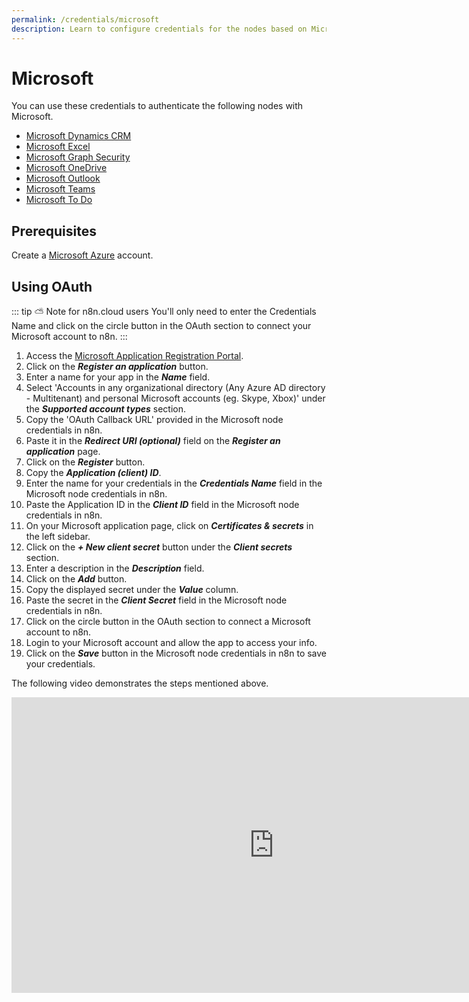```yaml
---
permalink: /credentials/microsoft
description: Learn to configure credentials for the nodes based on Microsoft services in n8n
---
```


# Microsoft

You can use these credentials to authenticate the following nodes with Microsoft.
- [Microsoft Dynamics CRM](../../nodes-library/nodes/MicrosoftDynamicsCrm/README.md)
- [Microsoft Excel](../../nodes-library/nodes/MicrosoftGraphSecurity/README.md)
- [Microsoft Graph Security](../../nodes-library/nodes/MicrosoftExcel/README.md)
- [Microsoft OneDrive](../../nodes-library/nodes/MicrosoftOneDrive/README.md)
- [Microsoft Outlook](../../nodes-library/nodes/MicrosoftOutlook/README.md)
- [Microsoft Teams](../../nodes-library/nodes/MicrosoftTeams/README.md)
- [Microsoft To Do](../../nodes-library/nodes/MicrosoftToDo/README.md)

## Prerequisites

Create a [Microsoft Azure](https://azure.microsoft.com/) account.

## Using OAuth

::: tip ⛅️ Note for n8n.cloud users
You'll only need to enter the Credentials Name and click on the circle button in the OAuth section to connect your Microsoft account to n8n.
:::

1. Access the [Microsoft Application Registration Portal](https://aka.ms/appregistrations).
2. Click on the ***Register an application*** button.
3. Enter a name for your app in the ***Name*** field.
4. Select 'Accounts in any organizational directory (Any Azure AD directory - Multitenant) and personal Microsoft accounts (eg. Skype, Xbox)' under the ***Supported account types*** section.
5. Copy the 'OAuth Callback URL' provided in the Microsoft node credentials in n8n.
6. Paste it in the ***Redirect URI (optional)*** field on the ***Register an application*** page.
7. Click on the ***Register*** button.
8. Copy the ***Application (client) ID***.
9. Enter the name for your credentials in the ***Credentials Name*** field in the Microsoft node credentials in n8n.
10. Paste the Application ID in the ***Client ID*** field in the Microsoft node credentials in n8n.
11. On your Microsoft application page, click on ***Certificates & secrets*** in the left sidebar.
12. Click on the ***+ New client secret*** button under the ***Client secrets*** section.
13. Enter a description in the ***Description*** field.
14. Click on the ***Add*** button.
15. Copy the displayed secret under the ***Value*** column.
16. Paste the secret in the ***Client Secret*** field in the Microsoft node credentials in n8n.
17. Click on the circle button in the OAuth section to connect a Microsoft account to n8n.
18. Login to your Microsoft account and allow the app to access your info.
19. Click on the ***Save*** button in the Microsoft node credentials in n8n to save your credentials.

The following video demonstrates the steps mentioned above.

<div class="video-container">
<iframe width="840" height="472.5" src="https://www.youtube.com/embed/aqr_PwR1Sgc" frameborder="0" allow="accelerometer; autoplay; clipboard-write; encrypted-media; gyroscope; picture-in-picture" allowfullscreen></iframe>
</div>
